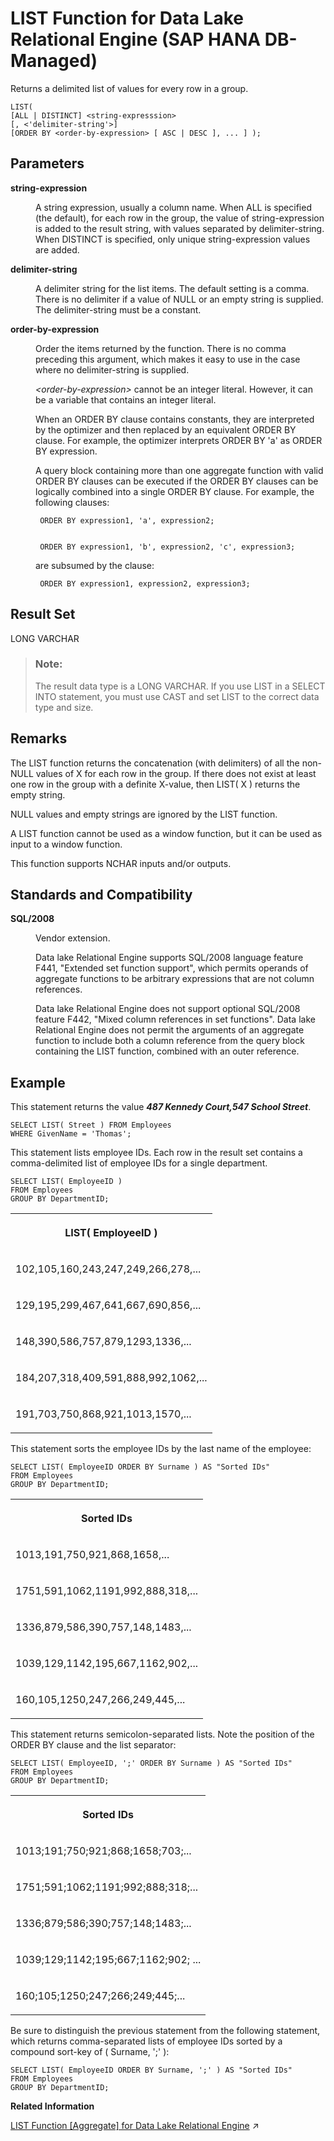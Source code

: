 <!-- loio7b4801a3a3a64799b52b9ace7257dfd9 -->

# LIST Function for Data Lake Relational Engine \(SAP HANA DB-Managed\)

Returns a delimited list of values for every row in a group.



```
LIST(
[ALL | DISTINCT] <string-expresssion>
[, <'delimiter-string'>]
[ORDER BY <order-by-expression> [ ASC | DESC ], ... ] );
```



<a name="loio7b4801a3a3a64799b52b9ace7257dfd9__section_u5z_nxg_trb"/>

## Parameters


<dl>
<dt><b>

string-expression

</b></dt>
<dd>

A string expression, usually a column name. When ALL is specified \(the default\), for each row in the group, the value of string-expression is added to the result string, with values separated by delimiter-string. When DISTINCT is specified, only unique string-expression values are added.



</dd><dt><b>

delimiter-string

</b></dt>
<dd>

A delimiter string for the list items. The default setting is a comma. There is no delimiter if a value of NULL or an empty string is supplied. The delimiter-string must be a constant.



</dd><dt><b>

order-by-expression

</b></dt>
<dd>

Order the items returned by the function. There is no comma preceding this argument, which makes it easy to use in the case where no delimiter-string is supplied.

*<order-by-expression\>* cannot be an integer literal. However, it can be a variable that contains an integer literal.

When an ORDER BY clause contains constants, they are interpreted by the optimizer and then replaced by an equivalent ORDER BY clause. For example, the optimizer interprets ORDER BY 'a' as ORDER BY expression.

A query block containing more than one aggregate function with valid ORDER BY clauses can be executed if the ORDER BY clauses can be logically combined into a single ORDER BY clause. For example, the following clauses:

```
 ORDER BY expression1, 'a', expression2; 
```

```

 ORDER BY expression1, 'b', expression2, 'c', expression3; 
```

are subsumed by the clause:

```
 ORDER BY expression1, expression2, expression3; 
```



</dd>
</dl>



<a name="loio7b4801a3a3a64799b52b9ace7257dfd9__section_kzq_4xg_trb"/>

## Result Set

LONG VARCHAR

> ### Note:  
> The result data type is a LONG VARCHAR. If you use LIST in a SELECT INTO statement, you must use CAST and set LIST to the correct data type and size.



<a name="loio7b4801a3a3a64799b52b9ace7257dfd9__section_jlh_pxg_trb"/>

## Remarks

The LIST function returns the concatenation \(with delimiters\) of all the non-NULL values of X for each row in the group. If there does not exist at least one row in the group with a definite X-value, then LIST\( X \) returns the empty string.

NULL values and empty strings are ignored by the LIST function.

A LIST function cannot be used as a window function, but it can be used as input to a window function.

This function supports NCHAR inputs and/or outputs.



<a name="loio7b4801a3a3a64799b52b9ace7257dfd9__section_tcw_pxg_trb"/>

## Standards and Compatibility


<dl>
<dt><b>

SQL/2008

</b></dt>
<dd>

Vendor extension.

Data lake Relational Engine supports SQL/2008 language feature F441, "Extended set function support", which permits operands of aggregate functions to be arbitrary expressions that are not column references.

Data lake Relational Engine does not support optional SQL/2008 feature F442, "Mixed column references in set functions". Data lake Relational Engine does not permit the arguments of an aggregate function to include both a column reference from the query block containing the LIST function, combined with an outer reference.



</dd>
</dl>



<a name="loio7b4801a3a3a64799b52b9ace7257dfd9__section_w3j_qxg_trb"/>

## Example

This statement returns the value ***487 Kennedy Court,547 School Street***.

```
SELECT LIST( Street ) FROM Employees
WHERE GivenName = 'Thomas'; 
```

This statement lists employee IDs. Each row in the result set contains a comma-delimited list of employee IDs for a single department.

```
SELECT LIST( EmployeeID )
FROM Employees
GROUP BY DepartmentID; 
```


<table>
<tr>
<th valign="top">

LIST\( EmployeeID \)

</th>
</tr>
<tr>
<td valign="top">

102,105,160,243,247,249,266,278,...

</td>
</tr>
<tr>
<td valign="top">

129,195,299,467,641,667,690,856,...

</td>
</tr>
<tr>
<td valign="top">

148,390,586,757,879,1293,1336,...

</td>
</tr>
<tr>
<td valign="top">

184,207,318,409,591,888,992,1062,...

</td>
</tr>
<tr>
<td valign="top">

191,703,750,868,921,1013,1570,...

</td>
</tr>
</table>

This statement sorts the employee IDs by the last name of the employee:

```
SELECT LIST( EmployeeID ORDER BY Surname ) AS "Sorted IDs"
FROM Employees
GROUP BY DepartmentID; 
```


<table>
<tr>
<th valign="top">

Sorted IDs

</th>
</tr>
<tr>
<td valign="top">

1013,191,750,921,868,1658,...

</td>
</tr>
<tr>
<td valign="top">

1751,591,1062,1191,992,888,318,...

</td>
</tr>
<tr>
<td valign="top">

1336,879,586,390,757,148,1483,...

</td>
</tr>
<tr>
<td valign="top">

1039,129,1142,195,667,1162,902,...

</td>
</tr>
<tr>
<td valign="top">

160,105,1250,247,266,249,445,...

</td>
</tr>
</table>

This statement returns semicolon-separated lists. Note the position of the ORDER BY clause and the list separator:

```
SELECT LIST( EmployeeID, ';' ORDER BY Surname ) AS "Sorted IDs"
FROM Employees
GROUP BY DepartmentID; 
```


<table>
<tr>
<th valign="top">

Sorted IDs

</th>
</tr>
<tr>
<td valign="top">

1013;191;750;921;868;1658;703;...

</td>
</tr>
<tr>
<td valign="top">

1751;591;1062;1191;992;888;318;...

</td>
</tr>
<tr>
<td valign="top">

1336;879;586;390;757;148;1483;...

</td>
</tr>
<tr>
<td valign="top">

1039;129;1142;195;667;1162;902; ...

</td>
</tr>
<tr>
<td valign="top">

160;105;1250;247;266;249;445;...

</td>
</tr>
</table>

Be sure to distinguish the previous statement from the following statement, which returns comma-separated lists of employee IDs sorted by a compound sort-key of \( Surname, ';' \):

```
SELECT LIST( EmployeeID ORDER BY Surname, ';' ) AS "Sorted IDs"
FROM Employees
GROUP BY DepartmentID; 
```

**Related Information**  


[LIST Function \[Aggregate\] for Data Lake Relational Engine](https://help.sap.com/viewer/19b3964099384f178ad08f2d348232a9/2024_1_QRC/en-US/a2984e5584f21015bddde2495874815d.html "Returns a delimited list of values for every row in a group.") :arrow_upper_right:

